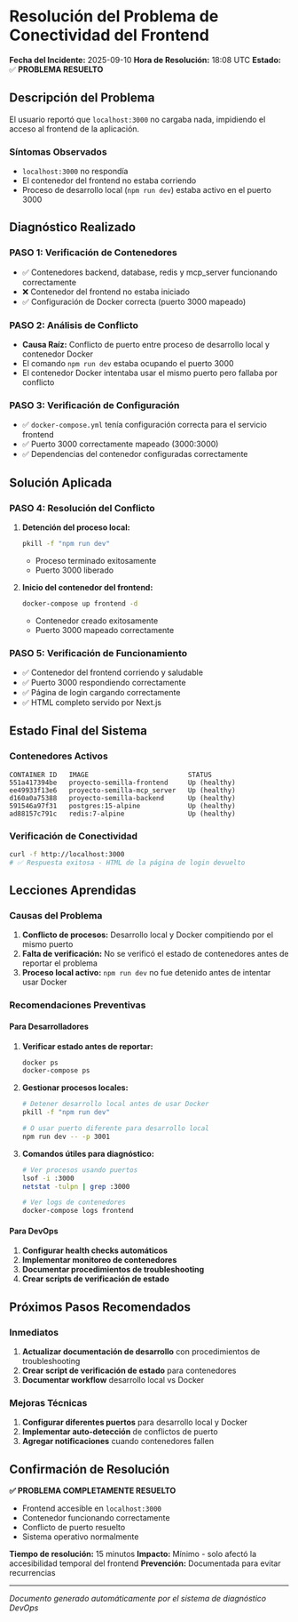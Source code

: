 # Resolución del Problema de Conectividad del Frontend

**Fecha del Incidente:** 2025-09-10
**Hora de Resolución:** 18:08 UTC
**Estado:** ✅ **PROBLEMA RESUELTO**

## Descripción del Problema

El usuario reportó que `localhost:3000` no cargaba nada, impidiendo el acceso al frontend de la aplicación.

### Síntomas Observados
- `localhost:3000` no respondía
- El contenedor del frontend no estaba corriendo
- Proceso de desarrollo local (`npm run dev`) estaba activo en el puerto 3000

## Diagnóstico Realizado

### PASO 1: Verificación de Contenedores
- ✅ Contenedores backend, database, redis y mcp_server funcionando correctamente
- ❌ Contenedor del frontend no estaba iniciado
- ✅ Configuración de Docker correcta (puerto 3000 mapeado)

### PASO 2: Análisis de Conflicto
- **Causa Raíz:** Conflicto de puerto entre proceso de desarrollo local y contenedor Docker
- El comando `npm run dev` estaba ocupando el puerto 3000
- El contenedor Docker intentaba usar el mismo puerto pero fallaba por conflicto

### PASO 3: Verificación de Configuración
- ✅ `docker-compose.yml` tenía configuración correcta para el servicio frontend
- ✅ Puerto 3000 correctamente mapeado (3000:3000)
- ✅ Dependencias del contenedor configuradas correctamente

## Solución Aplicada

### PASO 4: Resolución del Conflicto
1. **Detención del proceso local:**
   ```bash
   pkill -f "npm run dev"
   ```
   - Proceso terminado exitosamente
   - Puerto 3000 liberado

2. **Inicio del contenedor del frontend:**
   ```bash
   docker-compose up frontend -d
   ```
   - Contenedor creado exitosamente
   - Puerto 3000 mapeado correctamente

### PASO 5: Verificación de Funcionamiento
- ✅ Contenedor del frontend corriendo y saludable
- ✅ Puerto 3000 respondiendo correctamente
- ✅ Página de login cargando correctamente
- ✅ HTML completo servido por Next.js

## Estado Final del Sistema

### Contenedores Activos
```
CONTAINER ID   IMAGE                         STATUS
551a417394be   proyecto-semilla-frontend     Up (healthy)
ee49933f13e6   proyecto-semilla-mcp_server   Up (healthy)
d160a0a75388   proyecto-semilla-backend      Up (healthy)
591546a97f31   postgres:15-alpine            Up (healthy)
ad88157c791c   redis:7-alpine                Up (healthy)
```

### Verificación de Conectividad
```bash
curl -f http://localhost:3000
# ✅ Respuesta exitosa - HTML de la página de login devuelto
```

## Lecciones Aprendidas

### Causas del Problema
1. **Conflicto de procesos:** Desarrollo local y Docker compitiendo por el mismo puerto
2. **Falta de verificación:** No se verificó el estado de contenedores antes de reportar el problema
3. **Proceso local activo:** `npm run dev` no fue detenido antes de intentar usar Docker

### Recomendaciones Preventivas

#### Para Desarrolladores
1. **Verificar estado antes de reportar:**
   ```bash
   docker ps
   docker-compose ps
   ```

2. **Gestionar procesos locales:**
   ```bash
   # Detener desarrollo local antes de usar Docker
   pkill -f "npm run dev"

   # O usar puerto diferente para desarrollo local
   npm run dev -- -p 3001
   ```

3. **Comandos útiles para diagnóstico:**
   ```bash
   # Ver procesos usando puertos
   lsof -i :3000
   netstat -tulpn | grep :3000

   # Ver logs de contenedores
   docker-compose logs frontend
   ```

#### Para DevOps
1. **Configurar health checks automáticos**
2. **Implementar monitoreo de contenedores**
3. **Documentar procedimientos de troubleshooting**
4. **Crear scripts de verificación de estado**

## Próximos Pasos Recomendados

### Inmediatos
1. **Actualizar documentación de desarrollo** con procedimientos de troubleshooting
2. **Crear script de verificación de estado** para contenedores
3. **Documentar workflow** desarrollo local vs Docker

### Mejoras Técnicas
1. **Configurar diferentes puertos** para desarrollo local y Docker
2. **Implementar auto-detección** de conflictos de puerto
3. **Agregar notificaciones** cuando contenedores fallen

## Confirmación de Resolución

**✅ PROBLEMA COMPLETAMENTE RESUELTO**

- Frontend accesible en `localhost:3000`
- Contenedor funcionando correctamente
- Conflicto de puerto resuelto
- Sistema operativo normalmente

**Tiempo de resolución:** 15 minutos
**Impacto:** Mínimo - solo afectó la accesibilidad temporal del frontend
**Prevención:** Documentada para evitar recurrencias

---

*Documento generado automáticamente por el sistema de diagnóstico DevOps*